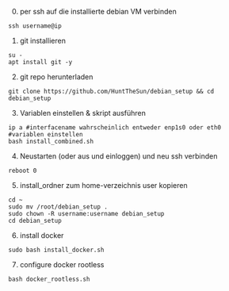 0. per ssh auf die installierte debian VM verbinden
```
ssh username@ip
```

1. git installieren  
```
su - 
apt install git -y
```

2. git repo herunterladen
```
git clone https://github.com/HuntTheSun/debian_setup && cd debian_setup
```

3. Variablen einstellen & skript ausführen
```
ip a #interfacename wahrscheinlich entweder enp1s0 oder eth0
#variablen einstellen 
bash install_combined.sh
```

4. Neustarten (oder aus und einloggen) und neu ssh verbinden
```
reboot 0
```

5. install_ordner zum home-verzeichnis user kopieren
```
cd ~
sudo mv /root/debian_setup .
sudo chown -R username:username debian_setup
cd debian_setup
```

6. install docker
```
sudo bash install_docker.sh
```

7. configure docker rootless
```
bash docker_rootless.sh
```

